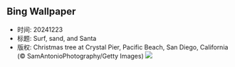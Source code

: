 ## Bing Wallpaper
- 时间: 20241223
- 标题: Surf, sand, and Santa
- 版权: Christmas tree at Crystal Pier, Pacific Beach, San Diego, California (© SamAntonioPhotography/Getty Images)
![](https://cn.bing.com/th?id=OHR.CrystalPier_EN-US0086755810_UHD.jpg&rf=LaDigue_UHD.jpg&pid=hp&w=3840&h=2160&rs=1&c=4)
